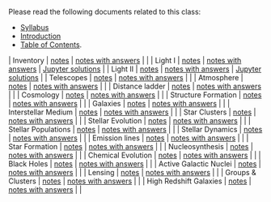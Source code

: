 Please read the following documents related to this class:

 * [Syllabus](pdf/syllabus.pdf)
 * [Introduction](pdf/intro.pdf) 
 * [Table of Contents](pdf/toc.pdf).

| Inventory | [notes](pdf/inventory.pdf) | [notes with answers](pdf/inventory-answers.pdf) | |
| Light I | [notes](pdf/light-1.pdf) | [notes with answers](pdf/light-1-answers.pdf) | [Jupyter solutions](https://nbviewer.jupyter.org/github/blanton144/exex/blob/master/docs/notebooks/light-1.ipynb) | 
| Light II | [notes](pdf/light-2.pdf) | [notes with answers](pdf/light-2-answers.pdf) | [Jupyter solutions](https://nbviewer.jupyter.org/github/blanton144/exex/blob/master/docs/notebooks/light-2.ipynb) |
| Telescopes | [notes](pdf/telescopes.pdf) | [notes with answers](pdf/telescopes-answers.pdf) | |
| Atmosphere | [notes](pdf/atmosphere.pdf) | [notes with answers](pdf/atmosphere-answers.pdf) | |
| Distance ladder | [notes](pdf/distance-ladder.pdf) | [notes with answers](pdf/distance-ladder-answers.pdf) | |
| Cosmology | [notes](pdf/cosmology.pdf) | [notes with answers](pdf/cosmology-answers.pdf) | |
| Structure Formation | [notes](pdf/structure.pdf) | [notes with answers](pdf/structure-answers.pdf) | |
| Galaxies | [notes](pdf/galaxies.pdf) | [notes with answers](pdf/galaxies-answers.pdf) | |
| Interstellar Medium | [notes](pdf/ism.pdf) | [notes with answers](pdf/ism-answers.pdf) | |
| Star Clusters | [notes](pdf/stellar-clusters.pdf) | [notes with answers](pdf/stellar-clusters-answers.pdf) | |
| Stellar Evolution | [notes](pdf/stellar-evolution.pdf) | [notes with answers](pdf/stellar-evolution-answers.pdf) | |
| Stellar Populations | [notes](pdf/stellar-populations.pdf) | [notes with answers](pdf/stellar-populations-answers.pdf) | |
| Stellar Dynamics | [notes](pdf/dynamics.pdf) | [notes with answers](pdf/dynamics-answers.pdf) | |
| Emission lines | [notes](pdf/emission-line.pdf) | [notes with answers](pdf/emission-line-answers.pdf) | |
| Star Formation | [notes](pdf/star-formation.pdf) | [notes with answers](pdf/star-formation-answers.pdf) | |
| Nucleosynthesis | [notes](pdf/nucleosynthesis.pdf) | [notes with answers](pdf/nucleosynthesis-answers.pdf) | |
| Chemical Evolution | [notes](pdf/chemical-evolution.pdf) | [notes with answers](pdf/chemical-evolution-answers.pdf) | |
| Black Holes | [notes](pdf/black-holes.pdf) | [notes with answers](pdf/black-holes-answers.pdf) | |
| Active Galactic Nuclei | [notes](pdf/agn.pdf) | [notes with answers](pdf/agn-answers.pdf) | |
| Lensing | [notes](pdf/lensing.pdf) | [notes with answers](pdf/lensing-answers.pdf) | |
| Groups \& Clusters | [notes](pdf/groups.pdf) | [notes with answers](pdf/groups-answers.pdf) | |
| High Redshift Galaxies | [notes](pdf/high-redshift.pdf) | [notes with answers](pdf/high-redshift-answers.pdf) | |
